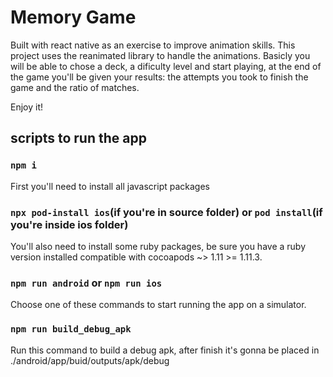 # Memory Game 
Built with react native as an exercise to improve animation skills. 
This project uses the reanimated library to handle the animations.
Basicly you will be able to chose a deck, a dificulty level and start playing, at the 
end of the game you'll be given your results: the attempts you took to finish the game 
and the ratio of matches.

Enjoy it!


## scripts to run the app

### `npm i`
First you'll need to install all javascript packages

### `npx pod-install ios`(if you're in source folder) or `pod install`(if you're inside ios folder)
You'll also need to install some ruby packages, be sure you have a ruby version installed compatible with cocoapods ~> 1.11 >= 1.11.3.

### `npm run android` or `npm run ios`
Choose one of these commands to start running the app on a simulator.

### `npm run build_debug_apk`
Run this command to build a debug apk, after finish it's gonna be placed in ./android/app/buid/outputs/apk/debug

